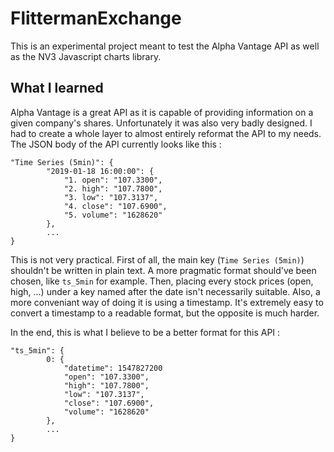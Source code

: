 # FlittermanExchange

This is an experimental project meant to test the Alpha Vantage API as well as the NV3 Javascript charts library.

## What I learned
Alpha Vantage is a great API as it is capable of providing information on a given company's shares. Unfortunately it was also very badly designed. I had to create a whole layer to almost entirely reformat the API to my needs. The JSON body of the API currently looks like this :

```
"Time Series (5min)": {
        "2019-01-18 16:00:00": {
            "1. open": "107.3300",
            "2. high": "107.7800",
            "3. low": "107.3137",
            "4. close": "107.6900",
            "5. volume": "1628620"
        },
        ...
}
```

This is not very practical. First of all, the main key (`Time Series (5min)`) shouldn't be written in plain text. A more pragmatic format should've been chosen, like `ts_5min` for example. Then, placing every stock prices (open, high, ...) under a key named after the date isn't necessarily suitable. Also, a more conveniant way of doing it is using a timestamp. It's extremely easy to convert a timestamp to a readable format, but the opposite is much harder.

In the end, this is what I believe to be a better format for this API :

```
"ts_5min": {
        0: {
            "datetime": 1547827200
            "open": "107.3300",
            "high": "107.7800",
            "low": "107.3137",
            "close": "107.6900",
            "volume": "1628620"
        },
        ...
}
